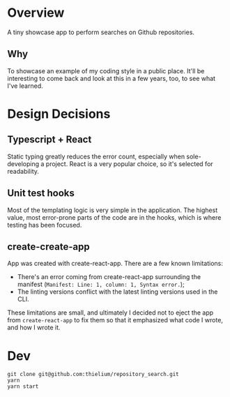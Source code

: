 # Overview

A tiny showcase app to perform searches on Github repositories.

## Why

To showcase an example of my coding style in a public place. It'll be interesting to come back and look at this in a few years, too, to see what I've learned.

# Design Decisions

## Typescript + React

Static typing greatly reduces the error count, especially when sole-developing a project. React is a very popular choice, so it's selected for readability.

## Unit test hooks

Most of the templating logic is very simple in the application. The highest value, most error-prone parts of the code are in the hooks, which is where testing has been focused.

## create-create-app

App was created with create-react-app. There are a few known limitations:

- There's an error coming from create-react-app surrounding the manifest (`Manifest: Line: 1, column: 1, Syntax error.`);
- The linting versions conflict with the latest linting versions used in the CLI.

These limitations are small, and ultimately I decided not to eject the app from `create-react-app` to fix them so that it emphasized what code I wrote, and how I wrote it.

# Dev

```
git clone git@github.com:thielium/repository_search.git
yarn
yarn start
```
